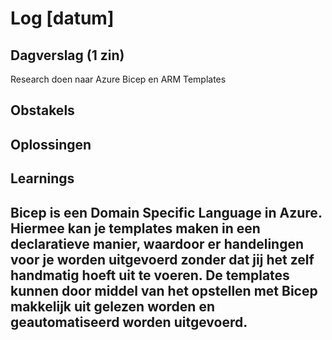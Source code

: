 # Log [datum]
 
## Dagverslag (1 zin)
Research doen naar Azure Bicep en ARM Templates
## Obstakels
 
## Oplossingen
 
## Learnings
 Bicep is een Domain Specific Language in Azure. Hiermee kan je templates maken in een 
 declaratieve manier, waardoor er handelingen voor je worden uitgevoerd zonder dat jij het zelf
 handmatig hoeft uit te voeren. De templates kunnen door middel van het opstellen met Bicep 
 makkelijk uit gelezen worden en geautomatiseerd worden uitgevoerd.
---
